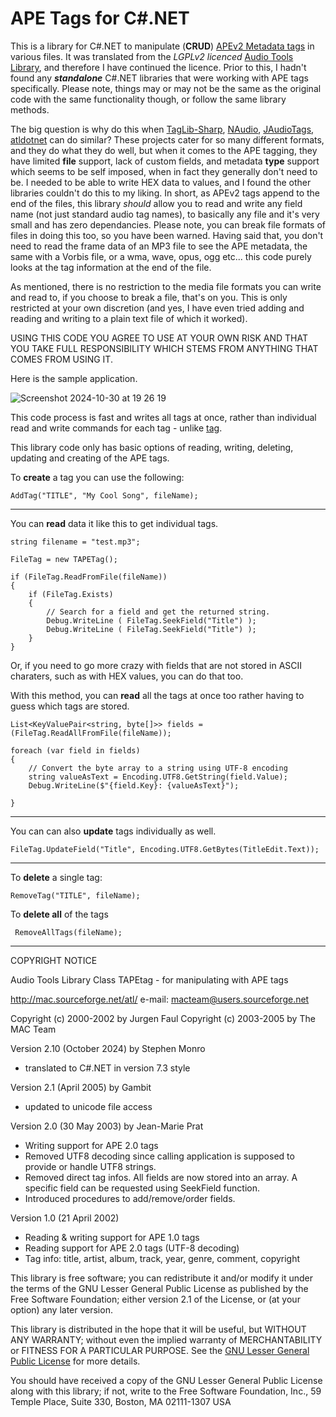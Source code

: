 # APE Tags for C#.NET
This is a library for C#.NET to manipulate (**CRUD**) [APEv2 Metadata tags](https://wiki.hydrogenaud.io/index.php?title=APEv2_specification) in various files.
It was translated from the _LGPLv2 licenced_ [Audio Tools Library](http://mac.sourceforge.net/atl/ "Audio Tools Library"), and therefore I have continued the licence. Prior to this, I hadn't found any **_standalone_** C#.NET libraries that were working with APE tags specifically. Please note, things may or may not be the same as the original code with the same functionality though, or follow the same library methods.

The big question is why do this when [TagLib-Sharp](https://github.com/mono/taglib-sharp), [NAudio](https://github.com/naudio/NAudio), [JAudioTags](https://www.the-roberts-family.net/metadata/index.html), [atldotnet](https://github.com/Zeugma440/atldotnet) can do similar?
These projects cater for so many different formats, and they do what they do well, but when it comes to the APE tagging, they have limited **file** support, lack of custom fields, and metadata **type** support which seems to be self imposed, when in fact they generally don't need to be. I needed to be able to write HEX data to values, and I found the other libraries couldn't do this to my liking.
In short, as APEv2 tags append to the end of the files, this library _should_ allow you to read and write any field name (not just standard audio tag names), to basically any file and it's very small and has zero dependancies. Please note, you can break file formats of files in doing this too, so you have been warned. Having said that, you don't need to read the frame data of an MP3 file to see the APE metadata, the same with a Vorbis file, or a wma, wave, opus, ogg etc... this code purely looks at the tag information at the end of the file.

As mentioned, there is no restriction to the media file formats you can write and read to, if you choose to break a file, that's on you. This is only restricted at your own discretion (and yes, I have even tried adding and reading and writing to a plain text file of which it worked). 

USING THIS CODE YOU AGREE TO USE AT YOUR OWN RISK AND THAT YOU TAKE FULL RESPONSIBILITY WHICH STEMS FROM ANYTHING THAT COMES FROM USING IT.

Here is the sample application.

![Screenshot 2024-10-30 at 19 26 19](https://github.com/user-attachments/assets/83c7dbbd-7226-4763-88c1-72dad323c7c0)


This code process is fast and writes all tags at once, rather than individual read and write commands for each tag - unlike [tag](https://github.com/vrdriver/tag).


This library code only has basic options of reading, writing, deleting, updating and creating of the APE tags.

To **create** a tag you can use the following:


    AddTag("TITLE", "My Cool Song", fileName);


------------


You can **read** data it like this to get individual tags.

    
    
    string filename = "test.mp3";
    
    FileTag = new TAPETag();
    
    if (FileTag.ReadFromFile(fileName))
    {
        if (FileTag.Exists)
        {
            // Search for a field and get the returned string.
            Debug.WriteLine ( FileTag.SeekField("Title") );
            Debug.WriteLine ( FileTag.SeekField("Title") );
        }
    }
     
Or, if you need to go more crazy with fields that are not stored in ASCII charaters, such as with HEX values, you can do that too.

With this method, you can **read** all the tags at once too rather having to guess which tags are stored.



    List<KeyValuePair<string, byte[]>> fields = (FileTag.ReadAllFromFile(fileName));
                            
    foreach (var field in fields)
    {
        // Convert the byte array to a string using UTF-8 encoding
        string valueAsText = Encoding.UTF8.GetString(field.Value);
        Debug.WriteLine($"{field.Key}: {valueAsText}");                            
    }


------------


You can can also **update** tags individually as well.



    FileTag.UpdateField("Title", Encoding.UTF8.GetBytes(TitleEdit.Text));


------------


To **delete** a single tag:


    RemoveTag("TITLE", fileName);
To **delete all** of the tags


     RemoveAllTags(fileName);




------------



COPYRIGHT NOTICE

 Audio Tools Library
 Class TAPEtag - for manipulating with APE tags

 http://mac.sourceforge.net/atl/
 e-mail: macteam@users.sourceforge.net
 
 Copyright (c) 2000-2002 by Jurgen Faul
 Copyright (c) 2003-2005 by The MAC Team

 Version 2.10 (October 2024) by Stephen Monro
 - translated to C#.NET in version 7.3 style
 
 
 Version 2.1 (April 2005) by Gambit
 - updated to unicode file access
 
Version 2.0 (30 May 2003) by Jean-Marie Prat
- Writing support for APE 2.0 tags
- Removed UTF8 decoding since calling application is supposed to provide
or handle UTF8 strings.
- Removed direct tag infos. All fields are now stored into an array. A specific field can be requested using SeekField function.
- Introduced procedures to add/remove/order fields.
 
Version 1.0 (21 April 2002)
- Reading & writing support for APE 1.0 tags
- Reading support for APE 2.0 tags (UTF-8 decoding)
- Tag info: title, artist, album, track, year, genre, comment, copyright

This library is free software; you can redistribute it and/or modify it under the terms of the GNU Lesser General Public License as published by the Free Software Foundation; either version 2.1 of the License, or (at your option) any later version.

This library is distributed in the hope that it will be useful, but WITHOUT ANY WARRANTY; without even the implied warranty of MERCHANTABILITY or FITNESS FOR A PARTICULAR PURPOSE.  See the [GNU Lesser General Public License](https://www.gnu.org/licenses/old-licenses/lgpl-2.1.en.html "GNU Lesser General Public License") for more details.
 
You should have received a copy of the GNU Lesser General Public License along with this library; if not, write to the Free Software Foundation, Inc., 59 Temple Place, Suite 330, Boston, MA  02111-1307  USA
